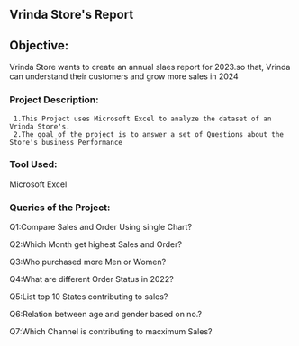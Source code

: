 ## Vrinda Store's Report

## Objective:

Vrinda Store wants to create an annual slaes report for 2023.so that, Vrinda can understand their customers and grow more sales in 2024

### Project Description:
     1.This Project uses Microsoft Excel to analyze the dataset of an Vrinda Store's.
     2.The goal of the project is to answer a set of Questions about the Store's business Performance
### Tool Used:
Microsoft Excel
### Queries of the Project:
Q1:Compare Sales and Order Using single Chart?

Q2:Which Month get highest Sales and Order?

Q3:Who purchased more Men or Women?

Q4:What are different Order Status in 2022?

Q5:List top 10 States contributing to sales?

Q6:Relation between age and gender based on no.?

Q7:Which Channel is contributing to macximum Sales?





